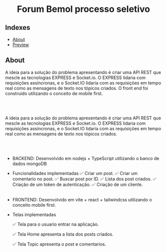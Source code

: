 <h1 align="center">
Forum Bemol processo seletivo
</h1>

## Indexes

- [About](#about)
- [Preview](#preview)
  <br>

## About <a name="about"></a>

A ideia para a solução do problema apresentando é criar uma API REST que mescle as tecnologias EXPRESS e Socket.io. O EXPRESS lidaria com requisições assíncronas, e o Socket.IO lidaria com as requisições em tempo real como as mensagens de texto nos tópicos criados.
O front end foi construido utilizando o conceito de mobile first.

<br></br>

A ideia para a solução do problema apresentando é criar uma API REST que mescle as tecnologias EXPRESS e Socket.io. O EXPRESS lidaria com requisições assíncronas, e o Socket.IO lidaria com as requisições em tempo real como as mensagens de texto nos tópicos criados.

<br></br>

- BACKEND: Desenvolvido em nodejs + TypeScript utilizando o banco de dados mongoDB
- Funcionalidades implementadas
  ✅ Criar um post.
  ✅ Criar um comentario no post.
  ✅ Buscar post por ID.
  ✅ Lista dos post criados.
  ✅ Criação de um token de autenticação.
  ✅ Criação de um cliente.
  </br><br>
- FRONTEND: Desenvolvido em vite + react + tailwindcss utilizando o conceito mobile first.
- Telas implementadas

  ✅ Tela para o usuario entrar na aplicação.

  ✅ Tela Home apresenta a lista dos posts criados.

  ✅ Tela Topic apresenta o post e comentarios.
